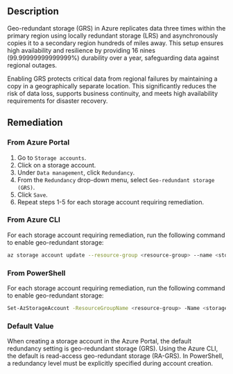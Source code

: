 ## Description

Geo-redundant storage (GRS) in Azure replicates data three times within the primary region using locally redundant storage (LRS) and asynchronously copies it to a secondary region hundreds of miles away. This setup ensures high availability and resilience by providing 16 nines (99.99999999999999%) durability over a year, safeguarding data against regional outages.

Enabling GRS protects critical data from regional failures by maintaining a copy in a geographically separate location. This significantly reduces the risk of data loss, supports business continuity, and meets high availability requirements for disaster recovery.

## Remediation

### From Azure Portal

1. Go to `Storage accounts`.
2. Click on a storage account.
3. Under `Data management`, click `Redundancy`.
4. From the `Redundancy` drop-down menu, select `Geo-redundant storage (GRS)`.
5. Click `Save`.
6. Repeat steps 1-5 for each storage account requiring remediation.

### From Azure CLI

For each storage account requiring remediation, run the following command to enable geo-redundant storage:

```bash
az storage account update --resource-group <resource-group> --name <storage-account> --sku Standard_GRS
```

### From PowerShell

For each storage account requiring remediation, run the following command to enable geo-redundant storage:

```bash
Set-AzStorageAccount -ResourceGroupName <resource-group> -Name <storage-account> -SkuName "Standard_GRS"
```

### Default Value

When creating a storage account in the Azure Portal, the default redundancy setting is geo-redundant storage (GRS). Using the Azure CLI, the default is read-access geo-redundant storage (RA-GRS). In PowerShell, a redundancy level must be explicitly specified during account creation.
